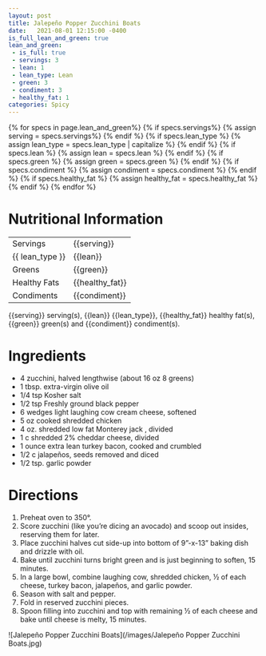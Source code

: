 ```yaml
---
layout: post
title: Jalepeño Popper Zucchini Boats
date:   2021-08-01 12:15:00 -0400
is_full_lean_and_green: true
lean_and_green:
 - is_full: true
 - servings: 3
 - lean: 1
 - lean_type: Lean
 - green: 3
 - condiment: 3
 - healthy_fat: 1
categories: Spicy
---
```

{% for specs in page.lean_and_green%}
{% if specs.servings%}
{% assign serving = specs.servings%}
{% endif %}
{% if specs.lean_type %}
{% assign lean_type = specs.lean_type | capitalize %}
{% endif  %}
{% if specs.lean %}
{% assign lean = specs.lean %}
{% endif  %}
{% if specs.green %}
{% assign green = specs.green %}
{% endif  %}
{% if specs.condiment %}
{% assign condiment = specs.condiment %}
{% endif %}
{% if specs.healthy_fat %}
{% assign healthy_fat = specs.healthy_fat %}
{% endif %}
{% endfor %}


# Nutritional Information

<table>
<tr><td>Servings</td><td>{{serving}}</td></tr>
<tr><td>{{ lean_type }}</td><td>{{lean}}</td></tr>
<tr><td>Greens</td><td>{{green}}</td></tr>
<tr><td>Healthy Fats</td><td>{{healthy_fat}}</td></tr>
<tr><td>Condiments</td><td>{{condiment}}</td></tr>
</table>

{{serving}} serving(s), {{lean}} {{lean_type}}, {{healthy_fat}} healthy fat(s), {{green}} green(s) and {{condiment}} condiment(s). 

# Ingredients
- 4 zucchini, halved lengthwise (about 16 oz 8 greens)
- 1 tbsp. extra-virgin olive oil
- 1/4 tsp Kosher salt
- 1/2 tsp Freshly ground black pepper
- 6 wedges light laughing cow cream cheese, softened
- 5 oz cooked shredded chicken
- 4 oz. shredded low fat Monterey jack , divided
- 1 c shredded 2% cheddar cheese, divided
- 1 ounce extra lean turkey bacon, cooked and crumbled
- 1/2 c jalapeños, seeds removed and diced
- 1/2 tsp. garlic powder

# Directions
1. Preheat oven to 350°.
2. Score zucchini (like you’re dicing an avocado) and scoop out insides, reserving them for later. 
3. Place zucchini halves cut side-up into bottom of 9”-x-13” baking dish and drizzle with oil. 
4. Bake until zucchini turns bright green and is just beginning to soften, 15 minutes.
5. In a large bowl, combine laughing cow, shredded chicken, ½ of each cheese, turkey bacon, jalapeños, and garlic powder. 
6. Season with salt and pepper.
7. Fold in reserved zucchini pieces.
8. Spoon filling into zucchini and top with remaining ½ of each cheese and bake until cheese is melty, 15 minutes.

![Jalepeño Popper Zucchini Boats](/images/Jalepeño Popper Zucchini Boats.jpg)